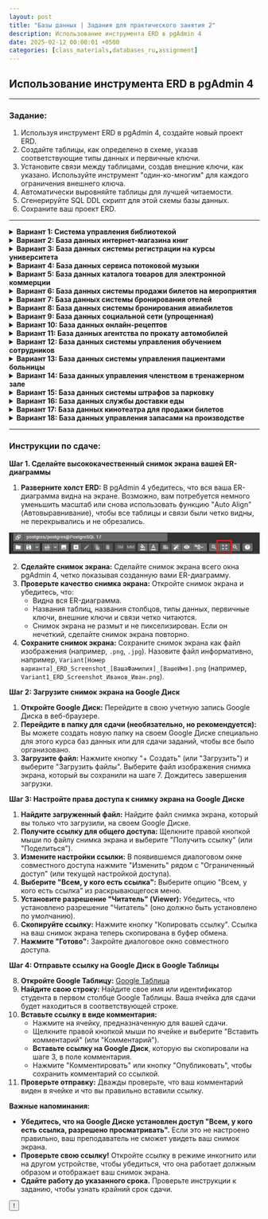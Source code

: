 ```yaml
---
layout: post
title: "Базы данных | Задания для практического занятия 2"
description: Использование инструмента ERD в pgAdmin 4
date: 2025-02-12 00:00:01 +0500
categories: [class_materials,databases_ru,assignment]
---
```


## Использование инструмента ERD в pgAdmin 4

---

### Задание:

1.  Используя инструмент ERD в pgAdmin 4, создайте новый проект ERD.
2.  Создайте таблицы, как определено в схеме, указав соответствующие типы данных и первичные ключи.
3.  Установите связи между таблицами, создав внешние ключи, как указано. Используйте инструмент "один-ко-многим" для каждого ограничения внешнего ключа.
4.  Автоматически выровняйте таблицы для лучшей читаемости.
5.  Сгенерируйте SQL DDL скрипт для этой схемы базы данных.
6.  Сохраните ваш проект ERD.

---

<details markdown="1">
<summary><strong>Вариант 1: Система управления библиотекой</strong></summary>

**Сценарий:** Спроектируйте базу данных для небольшой библиотеки, чтобы управлять ее коллекцией книг, авторов, читателей и выдачей книг.

**Схема базы данных:**

*   **Таблицы:**
    *   `Books` (Книги):
        *   `book_id` (integer, Primary Key) - Уникальный идентификатор каждой книги.
        *   `title` (character varying) - Название книги.
        *   `isbn` (character varying) - Международный стандартный книжный номер.
        *   `publication_year` (integer) - Год публикации.
        *   `genre` (character varying) - Жанр книги.
    *   `Authors` (Авторы):
        *   `author_id` (integer, Primary Key) - Уникальный идентификатор каждого автора.
        *   `first_name` (character varying) - Имя автора.
        *   `last_name` (character varying) - Фамилия автора.
    *   `Book_Authors` (Книги_Авторы): (Таблица-связка для отношения "многие-ко-многим" между книгами и авторами)
        *   `book_id` (integer, Foreign Key referencing `Books(book_id)`)
        *   `author_id` (integer, Foreign Key referencing `Authors(author_id)`)
        *   **(Составной первичный ключ: `book_id`, `author_id`)**
    *   `Borrowers` (Читатели):
        *   `borrower_id` (integer, Primary Key) - Уникальный идентификатор каждого читателя.
        *   `first_name` (character varying) - Имя читателя.
        *   `last_name` (character varying) - Фамилия читателя.
        *   `address` (character varying) - Адрес читателя.
        *   `phone_number` (character varying) - Номер телефона читателя.
    *   `Loans` (Выдачи):
        *   `loan_id` (integer, Primary Key) - Уникальный идентификатор каждой выдачи.
        *   `book_id` (integer, Foreign Key referencing `Books(book_id)`)
        *   `borrower_id` (integer, Foreign Key referencing `Borrowers(borrower_id)`)
        *   `loan_date` (date) - Дата выдачи книги.
        *   `return_date` (date, Nullable) - Дата возврата книги (может быть null, если книга еще не возвращена).

*   **Связи:**
    *   Один-ко-многим между `Authors` и `Book_Authors` (Один автор может написать несколько книг).
    *   Один-ко-многим между `Books` и `Book_Authors` (Одна книга может быть написана несколькими авторами).
    *   Один-ко-многим между `Books` и `Loans` (Одна книга может быть выдана несколько раз).
    *   Один-ко-многим между `Borrowers` и `Loans` (Один читатель может взять несколько книг).

</details>

<details markdown="1">
<summary><strong>Вариант 2: База данных интернет-магазина книг</strong></summary>

**Сценарий:** Спроектируйте базу данных для интернет-магазина книг, чтобы управлять книгами, авторами, покупателями, заказами и издателями.

**Схема базы данных:**

*   **Таблицы:**
    *   `Books` (Книги):
        *   `book_id` (integer, Primary Key)
        *   `title` (character varying)
        *   `isbn` (character varying)
        *   `publication_year` (integer)
        *   `price` (numeric)
        *   `publisher_id` (integer, Foreign Key referencing `Publishers(publisher_id)`)
    *   `Authors` (Авторы):
        *   `author_id` (integer, Primary Key)
        *   `first_name` (character varying)
        *   `last_name` (character varying)
    *   `Book_Authors` (Книги_Авторы): (Таблица-связка)
        *   `book_id` (integer, Foreign Key referencing `Books(book_id)`)
        *   `author_id` (integer, Foreign Key referencing `Authors(author_id)`)
        *   **(Составной первичный ключ: `book_id`, `author_id`)**
    *   `Customers` (Покупатели):
        *   `customer_id` (integer, Primary Key)
        *   `first_name` (character varying)
        *   `last_name` (character varying)
        *   `email` (character varying)
        *   `address` (character varying)
    *   `Publishers` (Издатели):
        *   `publisher_id` (integer, Primary Key)
        *   `publisher_name` (character varying)
        *   `publisher_address` (character varying)
    *   `Orders` (Заказы):
        *   `order_id` (integer, Primary Key)
        *   `customer_id` (integer, Foreign Key referencing `Customers(customer_id)`)
        *   `order_date` (date)
    *   `Order_Items` (Позиции_заказа): (Таблица-связка для отношения "многие-ко-многим" между заказами и книгами)
        *   `order_item_id` (integer, Primary Key) - Уникальный идентификатор каждой позиции в заказе.
        *   `order_id` (integer, Foreign Key referencing `Orders(order_id)`)
        *   `book_id` (integer, Foreign Key referencing `Books(book_id)`)
        *   `quantity` (integer)
        * `price` (numeric) - цена книги на момент заказа (может отличаться от текущей цены).

*   **Связи:**
    *   Один-ко-многим между `Authors` и `Book_Authors`.
    *   Один-ко-многим между `Books` и `Book_Authors`.
    *   Один-ко-многим между `Publishers` и `Books`.
    *   Один-ко-многим между `Customers` и `Orders`.
    *   Один-ко-многим между `Orders` и `Order_Items`.
    *   Один-ко-многим между `Books` и `Order_Items`.

</details>

<details markdown="1">
<summary><strong>Вариант 3: База данных системы регистрации на курсы университета</strong></summary>

**Сценарий:** Спроектируйте базу данных для университета, чтобы управлять студентами, курсами, преподавателями, факультетами и записями на курсы.

**Схема базы данных:**

*   **Таблицы:**
    *   `Students` (Студенты):
        *   `student_id` (integer, Primary Key)
        *   `first_name` (character varying)
        *   `last_name` (character varying)
        *   `major` (character varying)
    *   `Courses` (Курсы):
        *   `course_id` (integer, Primary Key)
        *   `course_name` (character varying)
        *   `course_code` (character varying)
        *   `credits` (integer)
        *   `department_id` (integer, Foreign Key referencing `Departments(department_id)`)
    *   `Professors` (Преподаватели):
        *   `professor_id` (integer, Primary Key)
        *   `first_name` (character varying)
        *   `last_name` (character varying)
        *   `department_id` (integer, Foreign Key referencing `Departments(department_id)`)
    *  `Departments` (Факультеты):
        *   `department_id` (integer, Primary Key)
        *   `department_name` (character varying)
        *   `building` (character varying)
    *   `Enrollments` (Записи): (Таблица-связка - представляет студента, записанного на курс, который ведет преподаватель)
        *   `enrollment_id` (integer, Primary Key) - Уникальный идентификатор каждой записи.
        *   `student_id` (integer, Foreign Key referencing `Students(student_id)`)
        *   `course_id` (integer, Foreign Key referencing `Courses(course_id)`)
        *   `professor_id` (integer, Foreign Key referencing `Professors(professor_id)`)
        *   `semester` (character varying) - например, "Осень 2024", "Весна 2025".
        *   `grade` (character varying, Nullable) - Оценка, полученная студентом (может быть null, если курс еще не завершен).

*   **Связи:**
    *   Один-ко-многим между `Departments` и `Courses`.
    *   Один-ко-многим между `Departments` и `Professors`.
    *   Один-ко-многим между `Students` и `Enrollments`.
    *   Один-ко-многим между `Courses` и `Enrollments`.
    *   Один-ко-многим между `Professors` и `Enrollments`.

</details>

<details markdown="1">
<summary><strong>Вариант 4: База данных сервиса потоковой музыки</strong></summary>

**Сценарий:** Спроектируйте базу данных для сервиса потоковой музыки, чтобы управлять исполнителями, альбомами, песнями, пользователями и плейлистами.

**Схема базы данных:**

*   **Таблицы:**
    *   `Artists` (Исполнители):
        *   `artist_id` (integer, Primary Key)
        *   `artist_name` (character varying)
        *   `genre` (character varying)
    *   `Albums` (Альбомы):
        *   `album_id` (integer, Primary Key)
        *   `album_name` (character varying)
        *   `artist_id` (integer, Foreign Key referencing `Artists(artist_id)`)
        *   `release_year` (integer)
    *   `Songs` (Песни):
        *   `song_id` (integer, Primary Key)
        *   `song_name` (character varying)
        *   `album_id` (integer, Foreign Key referencing `Albums(album_id)`)
        *   `track_number` (integer)
        *   `duration` (integer) - Длительность в секундах.
    *   `Users` (Пользователи):
        *   `user_id` (integer, Primary Key)
        *   `username` (character varying, unique)
        *   `email` (character varying, unique)
        *   `registration_date` (date)
    *   `Playlists` (Плейлисты):
        *   `playlist_id` (integer, Primary Key)
        *   `playlist_name` (character varying)
        *   `user_id` (integer, Foreign Key referencing `Users(user_id)`)
        *   `creation_date` (date)
    *   `Playlist_Songs` (Песни_плейлиста): (Таблица-связка)
        *   `playlist_id` (integer, Foreign Key referencing `Playlists(playlist_id)`)
        *   `song_id` (integer, Foreign Key referencing `Songs(song_id)`)
        *   **(Составной первичный ключ: `playlist_id`, `song_id`)**
        *   `added_date` (timestamp)

*   **Связи:**
    *   Один-ко-многим между `Artists` и `Albums`.
    *   Один-ко-многим между `Albums` и `Songs`.
    *   Один-ко-многим между `Users` и `Playlists`.
    *   Один-ко-многим между `Playlists` и `Playlist_Songs`.
    *   Один-ко-многим между `Songs` и `Playlist_Songs`.

</details>

<details markdown="1">
<summary><strong>Вариант 5: База данных каталога товаров для электронной коммерции</strong></summary>

**Сценарий:** Спроектируйте базу данных для платформы электронной коммерции, чтобы управлять товарами, категориями, брендами, поставщиками и отзывами о товарах.

**Схема базы данных:**

*   **Таблицы:**
    *   `Products` (Товары):
        *   `product_id` (integer, Primary Key)
        *   `product_name` (character varying)
        *   `description` (text)
        *   `price` (numeric)
        *   `category_id` (integer, Foreign Key referencing `Categories(category_id)`)
        *   `brand_id` (integer, Foreign Key referencing `Brands(brand_id)`)
        *   `supplier_id` (integer, Foreign Key referencing `Suppliers(supplier_id)`)
    *   `Categories` (Категории):
        *   `category_id` (integer, Primary Key)
        *   `category_name` (character varying)
    *   `Brands` (Бренды):
        *   `brand_id` (integer, Primary Key)
        *   `brand_name` (character varying)
    *   `Suppliers` (Поставщики):
        *   `supplier_id` (integer, Primary Key)
        *   `supplier_name` (character varying)
        *   `supplier_contact` (character varying)
    *   `Product_Reviews` (Отзывы_о_товарах):
        *   `review_id` (integer, Primary Key)
        *   `product_id` (integer, Foreign Key referencing `Products(product_id)`)
        *   `rating` (integer) - например, от 1 до 5 звезд.
        *   `comment` (text, Nullable)
        *   `review_date` (timestamp)

*   **Связи:**
    *   Один-ко-многим между `Categories` и `Products`.
    *   Один-ко-многим между `Brands` и `Products`.
    *   Один-ко-многим между `Suppliers` и `Products`.
    *   Один-ко-многим между `Products` и `Product_Reviews`.

</details>

<details markdown="1">
<summary><strong>Вариант 6: База данных системы продажи билетов на мероприятия</strong></summary>

**Сценарий:** Спроектируйте базу данных для системы продажи билетов на мероприятия, чтобы управлять событиями, местами проведения, билетами, покупателями и заказами.

**Схема базы данных:**

*   **Таблицы:**
    *   `Events` (События):
        *   `event_id` (integer, Primary Key)
        *   `event_name` (character varying)
        *   `event_date` (timestamp)
        *   `venue_id` (integer, Foreign Key referencing `Venues(venue_id)`)
    *   `Venues` (Места_проведения):
        *   `venue_id` (integer, Primary Key)
        *   `venue_name` (character varying)
        *   `venue_address` (character varying)
        *   `capacity` (integer)
    *   `Tickets` (Билеты):
        *   `ticket_id` (integer, Primary Key)
        *   `event_id` (integer, Foreign Key referencing `Events(event_id)`)
        *   `ticket_type` (character varying) - например, "Обычный вход", "VIP".
        *   `price` (numeric)
        *  `quantity_available` (integer)
    *   `Customers` (Покупатели):
        *   `customer_id` (integer, Primary Key)
        *   `first_name` (character varying)
        *   `last_name` (character varying)
        *   `email` (character varying)
    *   `Orders` (Заказы):
        *   `order_id` (integer, Primary Key)
        *   `customer_id` (integer, Foreign Key referencing `Customers(customer_id)`)
        *   `order_date` (timestamp)
    *   `Order_Tickets` (Билеты_заказа): (Таблица-связка)
        *   `order_ticket_id` (integer, Primary Key) - Уникальный идентификатор каждой позиции билета в заказе.
        *   `order_id` (integer, Foreign Key referencing `Orders(order_id)`)
        *   `ticket_id` (integer, Foreign Key referencing `Tickets(ticket_id)`)
        *   `quantity` (integer)
        *   `price` (numeric) - Цена билета на момент заказа.

*   **Связи:**
    *   Один-ко-многим между `Venues` и `Events`.
    *   Один-ко-многим между `Events` и `Tickets`.
    *   Один-ко-многим между `Customers` и `Orders`.
    *   Один-ко-многим между `Orders` и `Order_Tickets`.
    *   Один-ко-многим между `Tickets` и `Order_Tickets`.

</details>

<details markdown="1">
<summary><strong>Вариант 7: База данных системы бронирования отелей</strong></summary>

**Сценарий:** Спроектируйте базу данных для отеля, чтобы управлять номерами, гостями, бронированиями и удобствами.

**Схема базы данных:**

*   **Таблицы:**
    *   `Rooms` (Номера):
        *   `room_id` (integer, Primary Key)
        *   `room_number` (character varying, unique within hotel) - уникальный в пределах отеля
        *   `room_type` (character varying) - например, "Одноместный", "Двухместный", "Люкс".
        *   `capacity` (integer) - вместимость
        *   `price_per_night` (numeric) - цена за ночь
    *   `Guests` (Гости):
        *   `guest_id` (integer, Primary Key)
        *   `first_name` (character varying)
        *   `last_name` (character varying)
        *   `phone_number` (character varying)
        *   `email` (character varying)
    *   `Reservations` (Бронирования):
        *   `reservation_id` (integer, Primary Key)
        *   `guest_id` (integer, Foreign Key referencing `Guests(guest_id)`)
        *   `room_id` (integer, Foreign Key referencing `Rooms(room_id)`)
        *   `check_in_date` (date) - дата заезда
        *   `check_out_date` (date) - дата выезда
        *   `number_of_guests` (integer) - количество гостей
        *   `total_price` (numeric) - общая стоимость
    *   `Amenities` (Удобства):
        *   `amenity_id` (integer, Primary Key)
        *   `amenity_name` (character varying) - например, "Wi-Fi", "Завтрак", "Парковка".
    *   `Room_Amenities` (Удобства_номеров): (Таблица-связка для отношения "многие-ко-многим" между номерами и удобствами)
        *   `room_id` (integer, Foreign Key referencing `Rooms(room_id)`)
        *   `amenity_id` (integer, Foreign Key referencing `Amenities(amenity_id)`)
        *   **(Составной первичный ключ: `room_id`, `amenity_id`)**

*   **Связи:**
    *   Один-ко-многим между `Rooms` и `Reservations`.
    *   Один-ко-многим между `Guests` и `Reservations`.
    *   Один-ко-многим между `Rooms` и `Room_Amenities`.
    *   Один-ко-многим между `Amenities` и `Room_Amenities`.

</details>

<details markdown="1">
<summary><strong>Вариант 8: База данных системы бронирования авиабилетов</strong></summary>

**Сценарий:** Спроектируйте базу данных для авиакомпании, чтобы управлять рейсами, аэропортами, самолетами, пассажирами и бронированиями.

**Схема базы данных:**

*   **Таблицы:**
    *   `Flights` (Рейсы):
        *   `flight_id` (integer, Primary Key)
        *   `flight_number` (character varying, unique) - уникальный номер рейса
        *   `departure_airport_id` (integer, Foreign Key referencing `Airports(airport_id)`) - аэропорт отправления
        *   `arrival_airport_id` (integer, Foreign Key referencing `Airports(airport_id)`) - аэропорт прибытия
        *   `departure_time` (timestamp) - время отправления
        *   `arrival_time` (timestamp) - время прибытия
        *   `aircraft_id` (integer, Foreign Key referencing `Aircrafts(aircraft_id)`) - самолет
    *   `Airports` (Аэропорты):
        *   `airport_id` (integer, Primary Key)
        *   `airport_code` (character varying, unique) - например, "JFK", "LAX", "CDG".
        *   `airport_name` (character varying)
        *   `city` (character varying)
        *   `country` (character varying)
    *   `Aircrafts` (Самолеты):
        *   `aircraft_id` (integer, Primary Key)
        *   `model` (character varying) - например, "Boeing 737", "Airbus A320".
        *   `capacity` (integer) - вместимость
    *   `Passengers` (Пассажиры):
        *   `passenger_id` (integer, Primary Key)
        *   `first_name` (character varying)
        *   `last_name` (character varying)
        *   `passport_number` (character varying, unique) - уникальный номер паспорта
        *   `email` (character varying)
    *   `Bookings` (Бронирования):
        *   `booking_id` (integer, Primary Key)
        *   `flight_id` (integer, Foreign Key referencing `Flights(flight_id)`)
        *   `passenger_id` (integer, Foreign Key referencing `Passengers(passenger_id)`)
        *   `booking_date` (timestamp) - дата бронирования
        *   `seat_number` (character varying) - номер места
        *   `fare` (numeric) - стоимость билета

*   **Связи:**
    *   Один-ко-многим между `Airports` и `Flights` (для аэропортов отправления и прибытия - две связи).
    *   Один-ко-многим между `Aircrafts` и `Flights`.
    *   Один-ко-многим между `Passengers` и `Bookings`.
    *   Один-ко-многим между `Flights` и `Bookings`.

</details>

<details markdown="1">
<summary><strong>Вариант 9: База данных социальной сети (упрощенная)</strong></summary>

**Сценарий:** Спроектируйте базу данных для упрощенной социальной сети, чтобы управлять пользователями, постами, комментариями и лайками.

**Схема базы данных:**

*   **Таблицы:**
    *   `Users` (Пользователи):
        *   `user_id` (integer, Primary Key)
        *   `username` (character varying, unique) - уникальное имя пользователя
        *   `email` (character varying, unique) - уникальный email
        *   `registration_date` (timestamp) - дата регистрации
    *   `Posts` (Посты):
        *   `post_id` (integer, Primary Key)
        *   `user_id` (integer, Foreign Key referencing `Users(user_id)`)
        *   `post_text` (text) - текст поста
        *   `post_timestamp` (timestamp) - время создания поста
    *   `Comments` (Комментарии):
        *   `comment_id` (integer, Primary Key)
        *   `post_id` (integer, Foreign Key referencing `Posts(post_id)`)
        *   `user_id` (integer, Foreign Key referencing `Users(user_id)`)
        *   `comment_text` (text) - текст комментария
        *   `comment_timestamp` (timestamp) - время создания комментария
    *   `Likes` (Лайки):
        *   `like_id` (integer, Primary Key)
        *   `post_id` (integer, Foreign Key referencing `Posts(post_id)`)
        *   `user_id` (integer, Foreign Key referencing `Users(user_id)`)
        *    `like_timestamp` (timestamp)
        *   **(Уникальное ограничение: `post_id`, `user_id`)** - чтобы пользователь мог поставить лайк посту только один раз.

*   **Связи:**
    *   Один-ко-многим между `Users` и `Posts`.
    *   Один-ко-многим между `Posts` и `Comments`.
    *   Один-ко-многим между `Users` и `Comments`.
    *   Один-ко-многим между `Posts` и `Likes`.
    *   Один-ко-многим между `Users` и `Likes`.

</details>

<details markdown="1">
<summary><strong>Вариант 10: База данных онлайн-рецептов</strong></summary>

**Сценарий:** Спроектируйте базу данных для веб-сайта с онлайн-рецептами, чтобы управлять рецептами, ингредиентами, пользователями, создающими рецепты, и категориями.

**Схема базы данных:**

*   **Таблицы:**
    *   `Recipes` (Рецепты):
        *   `recipe_id` (integer, Primary Key)
        *   `recipe_name` (character varying)
        *   `description` (text)
        *   `instructions` (text)
        *   `category_id` (integer, Foreign Key referencing `Categories(category_id)`)
        *   `user_id` (integer, Foreign Key referencing `Users(user_id)`) - Пользователь, создавший рецепт.
        *   `creation_date` (date)
    *   `Ingredients` (Ингредиенты):
        *   `ingredient_id` (integer, Primary Key)
        *   `ingredient_name` (character varying)
    *   `Recipe_Ingredients` (Рецепты_Ингредиенты): (Таблица-связка)
        *   `recipe_id` (integer, Foreign Key referencing `Recipes(recipe_id)`)
        *   `ingredient_id` (integer, Foreign Key referencing `Ingredients(ingredient_id)`)
        *   `quantity` (character varying) - например, "1 стакан", "2 ст.л.", "по вкусу".
        *   **(Составной первичный ключ: `recipe_id`, `ingredient_id`)**
    *   `Categories` (Категории):
        *   `category_id` (integer, Primary Key)
        *   `category_name` (character varying) - например, "Завтрак", "Обед", "Ужин", "Десерт".
    *   `Users` (Пользователи):
        *   `user_id` (integer, Primary Key)
        *   `username` (character varying, unique)
        *   `email` (character varying, unique)

*   **Связи:**
    *   Один-ко-многим между `Categories` и `Recipes`.
    *   Один-ко-многим между `Users` и `Recipes`.
    *   Один-ко-многим между `Recipes` и `Recipe_Ingredients`.
    *   Один-ко-многим между `Ingredients` и `Recipe_Ingredients`.

</details>

<details markdown="1">
<summary><strong>Вариант 11: База данных агентства по прокату автомобилей</strong></summary>

**Сценарий:** Спроектируйте базу данных для агентства по прокату автомобилей, чтобы управлять автомобилями, клиентами, прокатом и моделями автомобилей.

**Схема базы данных:**

*   **Таблицы:**
    *   `Cars` (Автомобили):
        *   `car_id` (integer, Primary Key)
        *   `license_plate` (character varying, unique)
        *   `model_id` (integer, Foreign Key referencing `Car_Models(model_id)`)
        *   `mileage` (integer)
        *   `availability_status` (character varying) - например, "Доступен", "В прокате", "На обслуживании".
    *   `Car_Models` (Модели_автомобилей):
        *   `model_id` (integer, Primary Key)
        *   `model_name` (character varying) - например, "Седан", "Внедорожник", "Грузовик".
        *   `make` (character varying) - например, "Toyota", "Ford", "Honda".
        *   `rental_rate_per_day` (numeric)
    *   `Customers` (Клиенты):
        *   `customer_id` (integer, Primary Key)
        *   `first_name` (character varying)
        *   `last_name` (character varying)
        *   `driver_license_number` (character varying, unique)
        *   `phone_number` (character varying)
    *   `Rentals` (Прокат):
        *   `rental_id` (integer, Primary Key)
        *   `car_id` (integer, Foreign Key referencing `Cars(car_id)`)
        *   `customer_id` (integer, Foreign Key referencing `Customers(customer_id)`)
        *   `rental_start_date` (date)
        *   `rental_end_date` (date)
        *   `total_rental_price` (numeric)

*   **Связи:**
    *   Один-ко-многим между `Car_Models` и `Cars`.
    *   Один-ко-многим между `Customers` и `Rentals`.
    *   Один-ко-многим между `Cars` и `Rentals`.

</details>

<details markdown="1">
<summary><strong>Вариант 12: База данных системы управления обучением сотрудников</strong></summary>

**Сценарий:** Спроектируйте базу данных для компании, чтобы управлять сотрудниками, учебными курсами, учебными сессиями и записями сотрудников на обучение.

**Схема базы данных:**

*   **Таблицы:**
    *   `Employees` (Сотрудники):
        *   `employee_id` (integer, Primary Key)
        *   `first_name` (character varying)
        *   `last_name` (character varying)
        *   `department` (character varying)
        *   `job_title` (character varying)
    *   `Training_Courses` (Учебные_курсы):
        *   `course_id` (integer, Primary Key)
        *   `course_name` (character varying)
        *   `description` (text)
        *   `duration_days` (integer)
    *   `Training_Sessions` (Учебные_сессии):
        *   `session_id` (integer, Primary Key)
        *   `course_id` (integer, Foreign Key referencing `Training_Courses(course_id)`)
        *   `session_date` (date)
        *   `location` (character varying)
        *   `capacity` (integer)
    *   `Employee_Trainings` (Обучение_сотрудников): (Таблица-связка)
        *   `employee_training_id` (integer, Primary Key) - Уникальный идентификатор каждой записи об обучении сотрудника.
        *   `employee_id` (integer, Foreign Key referencing `Employees(employee_id)`)
        *   `session_id` (integer, Foreign Key referencing `Training_Sessions(session_id)`)
        *   `enrollment_date` (date)
        *   `completion_status` (character varying) - например, "Записан", "Завершено", "Ожидает".
        *   `grade` (character varying, Nullable)

*   **Связи:**
    *   Один-ко-многим между `Training_Courses` и `Training_Sessions`.
    *   Один-ко-многим между `Employees` и `Employee_Trainings`.
    *   Один-ко-многим между `Training_Sessions` и `Employee_Trainings`.

</details>

<details markdown="1">
<summary><strong>Вариант 13: База данных системы управления пациентами больницы</strong></summary>

**Сценарий:** Спроектируйте базу данных для больницы, чтобы управлять пациентами, врачами, приемами, медицинскими записями и отделениями.

**Схема базы данных:**

*   **Таблицы:**
    *   `Patients` (Пациенты):
        *   `patient_id` (integer, Primary Key)
        *   `first_name` (character varying)
        *   `last_name` (character varying)
        *   `date_of_birth` (date)
        *   `gender` (character varying)
        *   `address` (character varying)
        *   `phone_number` (character varying)
    *   `Doctors` (Врачи):
        *   `doctor_id` (integer, Primary Key)
        *   `first_name` (character varying)
        *   `last_name` (character varying)
        *   `specialization` (character varying)
        *   `department_id` (integer, Foreign Key referencing `Departments(department_id)`)
    *   `Departments` (Отделения):
        *   `department_id` (integer, Primary Key)
        *   `department_name` (character varying) - например, "Кардиология", "Неврология", "Педиатрия".
        *   `building` (character varying)
    *   `Appointments` (Приемы):
        *   `appointment_id` (integer, Primary Key)
        *   `patient_id` (integer, Foreign Key referencing `Patients(patient_id)`)
        *   `doctor_id` (integer, Foreign Key referencing `Doctors(doctor_id)`)
        *   `appointment_date_time` (timestamp)
        *   `reason_for_visit` (text)
    *   `Medical_Records` (Медицинские записи):
        *   `record_id` (integer, Primary Key)
        *   `patient_id` (integer, Foreign Key referencing `Patients(patient_id)`)
        *   `record_date` (date)
        *   `diagnosis` (text)
        *   `treatment` (text)
        *   `doctor_id` (integer, Foreign Key referencing `Doctors(doctor_id)`)

*   **Связи:**
    *   Один-ко-многим между `Departments` и `Doctors`.
    *   Один-ко-многим между `Patients` и `Appointments`.
    *   Один-ко-многим между `Doctors` и `Appointments`.
    *   Один-ко-многим между `Patients` и `Medical_Records`.
    *   Один-ко-многим между `Doctors` и `Medical_Records`.

</details>

<details markdown="1">
<summary><strong>Вариант 14: База данных управления членством в тренажерном зале</strong></summary>

**Сценарий:** Спроектируйте базу данных для тренажерного зала, чтобы управлять членами, тренерами, занятиями, типами членства и посещаемостью.

**Схема базы данных:**

*   **Таблицы:**
    *   `Members` (Члены):
        *   `member_id` (integer, Primary Key)
        *   `first_name` (character varying)
        *   `last_name` (character varying)
        *   `date_of_birth` (date)
        *   `email` (character varying, unique)
        *   `phone_number` (character varying)
        *   `membership_type_id` (integer, Foreign Key referencing `Membership_Types(membership_type_id)`)
        *   `join_date` (date)
    *   `Trainers` (Тренеры):
        *   `trainer_id` (integer, Primary Key)
        *   `first_name` (character varying)
        *   `last_name` (character varying)
        *   `specialization` (character varying)
    *   `Classes` (Занятия):
        *   `class_id` (integer, Primary Key)
        *   `class_name` (character varying) - например, "Йога", "Зумба", "Спиннинг".
        *   `description` (text)
        *   `trainer_id` (integer, Foreign Key referencing `Trainers(trainer_id)`)
        *   `schedule_time` (timestamp)
        *   `capacity` (integer)
    *   `Membership_Types` (Типы членства):
        *   `membership_type_id` (integer, Primary Key)
        *   `membership_name` (character varying) - например, "Базовый", "Премиум", "Семейный".
        *   `price` (numeric)
        *   `duration_months` (integer)
    *   `Attendance` (Посещаемость):
        *   `attendance_id` (integer, Primary Key)
        *   `member_id` (integer, Foreign Key referencing `Members(member_id)`)
        *   `class_id` (integer, Foreign Key referencing `Classes(class_id)`)
        *   `attendance_date` (date)

*   **Связи:**
    *   Один-ко-многим между `Membership_Types` и `Members`.
    *   Один-ко-многим между `Trainers` и `Classes`.
    *   Один-ко-многим между `Classes` и `Attendance`.
    *   Один-ко-многим между `Members` и `Attendance`.

</details>

<details markdown="1">
<summary><strong>Вариант 15: База данных системы штрафов за парковку</strong></summary>

**Сценарий:** Спроектируйте базу данных для города, чтобы управлять штрафами за парковку, транспортными средствами, сотрудниками службы парковки и нарушениями.

**Схема базы данных:**

*   **Таблицы:**
    *   `Parking_Tickets` (Штрафы за парковку):
        *   `ticket_id` (integer, Primary Key)
        *   `vehicle_id` (integer, Foreign Key referencing `Vehicles(vehicle_id)`)
        *   `officer_id` (integer, Foreign Key referencing `Parking_Officers(officer_id)`)
        *   `violation_id` (integer, Foreign Key referencing `Parking_Violations(violation_id)`)
        *   `ticket_issue_date_time` (timestamp)
        *   `ticket_location` (character varying)
        *   `fine_amount` (numeric)
        *   `payment_status` (character varying) - например, "Оплачен", "Не оплачен", "Просрочен".
    *   `Vehicles` (Транспортные средства):
        *   `vehicle_id` (integer, Primary Key)
        *   `license_plate_number` (character varying, unique)
        *   `make` (character varying)
        *   `model` (character varying)
        *   `color` (character varying)
    *   `Parking_Officers` (Сотрудники службы парковки):
        *   `officer_id` (integer, Primary Key)
        *   `officer_badge_number` (character varying, unique)
        *   `first_name` (character varying)
        *   `last_name` (character varying)
    *   `Parking_Violations` (Нарушения правил парковки):
        *   `violation_id` (integer, Primary Key)
        *   `violation_code` (character varying, unique)
        *   `violation_description` (text)
        *   `fine_amount` (numeric)

*   **Связи:**
    *   Один-ко-многим между `Vehicles` и `Parking_Tickets`.
    *   Один-ко-многим между `Parking_Officers` и `Parking_Tickets`.
    *   Один-ко-многим между `Parking_Violations` и `Parking_Tickets`.

</details>

<details markdown="1">
<summary><strong>Вариант 16: База данных службы доставки еды</strong></summary>

**Сценарий:** Спроектируйте базу данных для службы доставки еды, чтобы управлять ресторанами, клиентами, заказами, курьерами и позициями меню.

**Схема базы данных:**

*   **Таблицы:**
    *   `Restaurants` (Рестораны):
        *   `restaurant_id` (integer, Primary Key)
        *   `restaurant_name` (character varying)
        *   `address` (character varying)
        *   `phone_number` (character varying)
        *   `cuisine_type` (character varying)
    *   `Customers` (Клиенты):
        *   `customer_id` (integer, Primary Key)
        *   `first_name` (character varying)
        *   `last_name` (character varying)
        *   `address` (character varying)
        *   `phone_number` (character varying)
        *   `email` (character varying)
    *   `Delivery_Drivers` (Курьеры):
        *   `driver_id` (integer, Primary Key)
        *   `first_name` (character varying)
        *   `last_name` (character varying)
        *   `vehicle_type` (character varying) - например, "Автомобиль", "Велосипед", "Скутер".
    *   `Orders` (Заказы):
        *   `order_id` (integer, Primary Key)
        *   `customer_id` (integer, Foreign Key referencing `Customers(customer_id)`)
        *   `restaurant_id` (integer, Foreign Key referencing `Restaurants(restaurant_id)`)
        *   `driver_id` (integer, Foreign Key referencing `Delivery_Drivers(driver_id)`, Nullable) - Курьер, назначенный на заказ (изначально Null).
        *   `order_date_time` (timestamp)
        *   `delivery_address` (character varying)
        *   `order_status` (character varying) - например, "Ожидает", "Готовится", "В пути", "Доставлен".
        *   `total_amount` (numeric)
    *   `Menu_Items` (Позиции меню):
        *   `menu_item_id` (integer, Primary Key)
        *   `restaurant_id` (integer, Foreign Key referencing `Restaurants(restaurant_id)`)
        *   `item_name` (character varying)
        *   `description` (text)
        *   `price` (numeric)

*   **Связи:**
    *   Один-ко-многим между `Restaurants` и `Menu_Items`.
    *   Один-ко-многим между `Customers` и `Orders`.
    *   Один-ко-многим между `Restaurants` и `Orders`.
    *   Один-ко-многим между `Delivery_Drivers` и `Orders` (nullable foreign key).

</details>

<details markdown="1">
<summary><strong>Вариант 17: База данных кинотеатра для продажи билетов</strong></summary>

**Сценарий:** Спроектируйте базу данных для кинотеатра, чтобы управлять фильмами, сеансами, кинозалами, билетами и клиентами.

*   **Таблицы:**
    *   `Movies` (Фильмы):
        *   `movie_id` (integer, Primary Key)
        *   `movie_title` (character varying)
        *   `genre` (character varying)
        *   `duration_minutes` (integer)
        *   `release_date` (date)
    *   `Theaters` (Кинозалы):
        *   `theater_id` (integer, Primary Key)
        *   `theater_name` (character varying) - например, "Зал 1", "IMAX Зал".
        *   `capacity` (integer)
    *   `Screenings` (Сеансы):
        *   `screening_id` (integer, Primary Key)
        *   `movie_id` (integer, Foreign Key referencing `Movies(movie_id)`)
        *   `theater_id` (integer, Foreign Key referencing `Theaters(theater_id)`)
        *   `start_time` (timestamp)
        *   `end_time` (timestamp)
        *   `ticket_price` (numeric)
    *   `Customers` (Клиенты):
        *   `customer_id` (integer, Primary Key)
        *   `first_name` (character varying)
        *   `last_name` (character varying)
        *   `email` (character varying)
    *   `Tickets` (Билеты):
        *   `ticket_id` (integer, Primary Key)
        *   `screening_id` (integer, Foreign Key referencing `Screenings(screening_id)`)
        *   `customer_id` (integer, Foreign Key referencing `Customers(customer_id)`)
        *   `seat_number` (character varying)
        *   `purchase_date_time` (timestamp)

*   **Связи:**
    *   Один-ко-многим между `Movies` и `Screenings`.
    *   Один-ко-многим между `Theaters` и `Screenings`.
    *   Один-ко-многим между `Screenings` и `Tickets`.
    *   Один-ко-многим между `Customers` и `Tickets`.

</details>

<details markdown="1">
<summary><strong>Вариант 18: База данных управления запасами на производстве</strong></summary>

**Сценарий:** Спроектируйте базу данных для производственной компании, чтобы управлять продуктами, сырьем, поставщиками, запасами и заказами.

*   **Таблицы:**
    *   `Products` (Продукты):
        *   `product_id` (integer, Primary Key)
        *   `product_name` (character varying)
        *   `description` (text)
        *   `selling_price` (numeric)
    *   `Raw_Materials` (Сырье):
        *   `material_id` (integer, Primary Key)
        *   `material_name` (character varying)
        *   `unit_of_measurement` (character varying) - например, "кг", "литры", "штуки".
        *   `supplier_id` (integer, Foreign Key referencing `Suppliers(supplier_id)`)
        *   `cost_per_unit` (numeric)
    *   `Suppliers` (Поставщики):
        *   `supplier_id` (integer, Primary Key)
        *   `supplier_name` (character varying)
        *   `contact_person` (character varying)
        *   `phone_number` (character varying)
    *   `Inventory` (Запасы):
        *   `inventory_id` (integer, Primary Key)
        *   `material_id` (integer, Foreign Key referencing `Raw_Materials(material_id)`)
        *   `quantity_in_stock` (integer)
        *   `last_stock_update` (timestamp)
    *   `Production_Orders` (Производственные заказы):
        *   `order_id` (integer, Primary Key)
        *   `product_id` (integer, Foreign Key referencing `Products(product_id)`)
        *   `order_date` (date)
        *   `quantity_ordered` (integer)
        *   `status` (character varying) - например, "Ожидает", "В производстве", "Завершен".

*   **Связи:**
    *   Один-ко-многим между `Suppliers` и `Raw_Materials`.
    *   Один-ко-многим между `Raw_Materials` и `Inventory`.
    *   Один-ко-многим между `Products` и `Production_Orders`.

</details>

---

### Инструкции по сдаче:

**Шаг 1. Сделайте высококачественный снимок экрана вашей ER-диаграммы**

1.  **Разверните холст ERD:** В pgAdmin 4 убедитесь, что вся ваша ER-диаграмма видна на экране.  Возможно, вам потребуется немного уменьшить масштаб или снова использовать функцию "Auto Align" (Автовыравнивание), чтобы все таблицы и связи были четко видны, не перекрывались и не обрезались.

![](/assets/images/2025-02-12-db-ass-2/Pasted%20image%2020250212163907.png)

2.  **Сделайте снимок экрана:** Сделайте снимок экрана всего окна pgAdmin 4, четко показывая созданную вами ER-диаграмму.
3.  **Проверьте качество снимка экрана:** Откройте снимок экрана и убедитесь, что:
    *   Видна вся ER-диаграмма.
    *   Названия таблиц, названия столбцов, типы данных, первичные ключи, внешние ключи и связи четко читаются.
    *   Снимок экрана не размыт и не пикселизирован. Если он нечеткий, сделайте снимок экрана повторно.
4.  **Сохраните снимок экрана:** Сохраните снимок экрана как файл изображения (например, `.png`, `.jpg`). Назовите файл информативно, например,
	`Variant[Номер варианта]_ERD_Screenshot_[ВашаФамилия]_[ВашеИмя].png`
	(например, `Variant1_ERD_Screenshot_Иванов_Иван.png`).

**Шаг 2: Загрузите снимок экрана на Google Диск**
1.  **Откройте Google Диск:** Перейдите в свою учетную запись Google Диска в веб-браузере.
2.  **Перейдите в папку для сдачи (необязательно, но рекомендуется):**  Вы можете создать новую папку на своем Google Диске специально для этого курса баз данных или для сдачи заданий, чтобы все было организовано.
3.  **Загрузите файл:** Нажмите кнопку "+ Создать" (или "Загрузить") и выберите "Загрузить файлы". Выберите файл изображения снимка экрана, который вы сохранили на шаге 7. Дождитесь завершения загрузки.

**Шаг 3:  Настройте права доступа к снимку экрана на Google Диске**
1.  **Найдите загруженный файл:** Найдите файл снимка экрана, который вы только что загрузили, на своем Google Диске.
2.  **Получите ссылку для общего доступа:** Щелкните правой кнопкой мыши по файлу снимка экрана и выберите "Получить ссылку" (или "Поделиться").
3.  **Измените настройки ссылки:** В появившемся диалоговом окне совместного доступа нажмите "Изменить" рядом с "Ограниченный доступ" (или текущей настройкой доступа).
4.  **Выберите "Всем, у кого есть ссылка":** Выберите опцию "Всем, у кого есть ссылка" из раскрывающегося меню.
5.  **Установите разрешение "Читатель" (Viewer):** Убедитесь, что установлено разрешение "Читатель" (оно должно быть установлено по умолчанию).
6.  **Скопируйте ссылку:** Нажмите кнопку "Копировать ссылку". Ссылка на ваш снимок экрана теперь скопирована в буфер обмена.
7.  **Нажмите "Готово":** Закройте диалоговое окно совместного доступа.

**Шаг 4: Отправьте ссылку на Google Диск в Google Таблицы**

8.  **Откройте Google Таблицу:** [Google Таблица](https://docs.google.com/spreadsheets/d/1H8FV5kKGYbwti5CUExw_6JIKOoCBeMyoYpTQ-d14IsQ/edit?usp=sharing)
9.  **Найдите свою строку:** Найдите свое имя или идентификатор студента в первом столбце Google Таблицы. Ваша ячейка для сдачи будет находиться в соответствующей строке.
10. **Вставьте ссылку в виде комментария:**
    *   Нажмите на ячейку, предназначенную для вашей сдачи.
    *   Щелкните правой кнопкой мыши по ячейке и выберите "Вставить комментарий" (или "Комментарий").
    *   **Вставьте ссылку на Google Диск**, которую вы скопировали на шаге 3, в поле комментария.
    *   Нажмите "Комментировать" или кнопку "Опубликовать", чтобы сохранить комментарий со ссылкой.
11. **Проверьте отправку:** Дважды проверьте, что ваш комментарий виден в ячейке и что вы правильно вставили ссылку.

**Важные напоминания:**

*   **Убедитесь, что на Google Диске установлен доступ "Всем, у кого есть ссылка, разрешено просматривать".** Если это не настроено правильно, ваш преподаватель не сможет увидеть ваш снимок экрана.
*   **Проверьте свою ссылку!**  Откройте ссылку в режиме инкогнито или на другом устройстве, чтобы убедиться, что она работает должным образом и отображает ваш снимок экрана.
*   **Сдайте работу до указанного срока.** Проверьте инструкции к заданию, чтобы узнать крайний срок сдачи.

<!-- Easter Egg Button and Hidden GIF -->
<script>
function toggleEasterEgg() {
  const eggDiv = document.getElementById('easterEggGif');
  eggDiv.style.display = (eggDiv.style.display === 'none') ? 'block' : 'none';
}
</script>

<button onclick="toggleEasterEgg()">!</button>
<div id="easterEggGif" style="display:none; margin-top:1em;">
  <img src="https://media1.giphy.com/media/v1.Y2lkPTc5MGI3NjExa2xpazY3ODQzc2ozbjJiemU2OWZkZXUwMnlrd2dpeXV0cXIwanQ1cCZlcD12MV9pbnRlcm5hbF9naWZfYnlfaWQmY3Q9Zw/YHYmMLkOmqoo/giphy.gif" alt="Playful GIF">
</div>